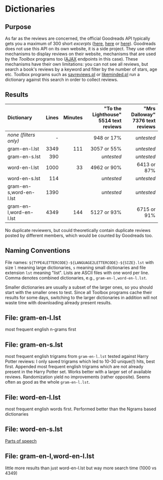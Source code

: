 # Dictionaries

## Purpose

As far as the reviews are concerned, the official Goodreads API typically gets you a maximum of 300 
short _excerpts_ ([here](https://www.goodreads.com/topic/show/19512142-how-to-get-whole-body-of-book-review), 
[here](https://www.goodreads.com/topic/show/12070102-review-is-truncated?comment=130838734#comment_130838734)
or [here](https://www.goodreads.com/topic/show/19455087-unable-to-get-book-reviews-by-book-id?comment=182375978#comment_182375978)). Goodreads does not use this API on its own website, it is a side project. 
They use other mechanisms to display reviews on their website, mechanisms that
are used by the _Toolbox_ programs too ([AJAX](https://en.wikipedia.org/wiki/Ajax_(programming)) endpoints in this case). 
These mechanisms have their own limitations: you can not see all reviews, 
but search a book's reviews by a keyword and filter by the number of stars, age etc.
Toolbox programs such as [savreviews.pl](../savreviews.md) or [likeminded.pl](../likeminded.md) 
run a dictionary against this search in order to collect reviews.


## Results

| Dictionary              | Lines | Minutes | "To the Lighthouse"<br>5514 text reviews | "Mrs Dalloway"<br>7376 text reviews |
|:------------------------|------:|--------:|-------------:|--------------:|
| _none (filters only)_   |     - |         |  948 or 17%  |   _untested_
| gram-en-l.lst           |  3349 |     111 | 3057 or 55%  |   _untested_
| gram-en-s.lst           |   390 |         |   _untested_ |   _untested_
| word-en-l.lst           |  1000 |      33 | 4962 or 90%  | 6413 or 87%
| word-en-s.lst           |   114 |         |   _untested_ |   _untested_
| gram-en-s,word-en-l.lst |  1390 |         |   _untested_ |   _untested_
| gram-en-l,word-en-l.lst |  4349 |     144 | 5127 or 93%  | 6715 or 91%

No duplicate reviewers, but could theoretically contain duplicate reviews
posted by different members, which would be counted by Goodreads too.

    
## Naming Conventions

File names: `${TYPE4LETTERCODE}-${LANGUAGE2LETTERCODE}-${SIZE}.lst` with 
size `l` meaning large dictionaries, `s` meaning small dictionaries and file
extension `lst` meaning "list". Lists are ASCII files with one word per line.
Comma denotes combined dictionaries, e.g., `gram-en-l,word-en-l.lst`.

Smaller dictionaries are usually a subset of the larger ones, so you should 
start with the smaller ones to test. Since all Toolbox programs cache their 
results for some days, switching to the larger dictionaries in addition 
will not waste time with downloading already present results.


## File: gram-en-l.lst

most frequent english n-grams first


## File: gram-en-s.lst

most frequent english trigrams from `gram-en-l.lst` tested against
Harry Potter reviews: I only saved trigrams which led to 10-30 unique(!) hits,
best first.  Appended most frequent english trigrams which are not already
present in the Harry Potter set.  Works better with a larger set of available
reviews.  Randomization yield no improvements (rather opposite). 
Seems often as good as the whole `gram-en-l.lst`.


## File: word-en-l.lst

most frequent english words first.
Performed better than the Ngrams based dictionaries


## File: word-en-s.lst

[Parts of speech](https://en.wikipedia.org/wiki/Most_common_words_in_English#Parts_of_speech)


## File: gram-en-l,word-en-l.lst

little more results than just word-en-l.lst
but way more search time (1000 vs 4349)

